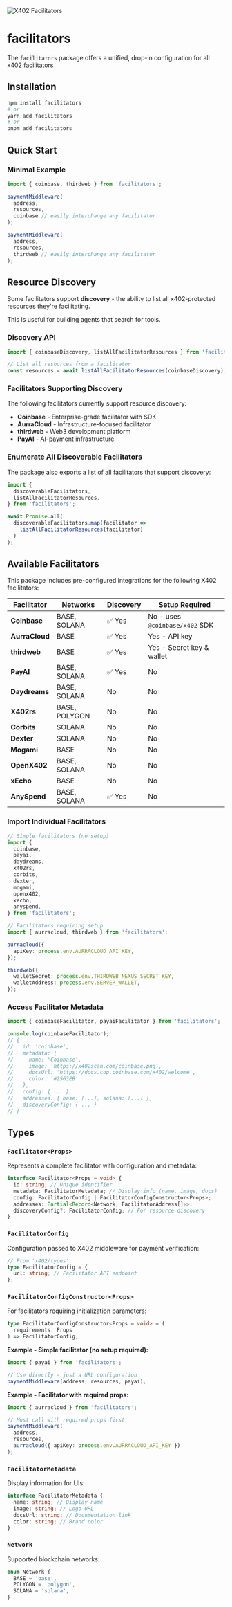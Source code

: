 ![X402 Facilitators](assets/banner.gif)

# facilitators

The `facilitators` package offers a unified, drop-in configuration for all x402 facilitators

## Installation

```bash
npm install facilitators
# or
yarn add facilitators
# or
pnpm add facilitators
```

## Quick Start

### Minimal Example

```typescript
import { coinbase, thirdweb } from 'facilitators';

paymentMiddleware(
  address,
  resources,
  coinbase // easily interchange any facilitator
);

paymentMiddleware(
  address,
  resources,
  thirdweb // easily interchange any facilitator
);
```

## Resource Discovery

Some facilitators support **discovery** - the ability to list all x402-protected resources they're facilitating.

This is useful for building agents that search for tools.

### Discovery API

```typescript
import { coinbaseDiscovery, listAllFacilitatorResources } from 'facilitators';

// List all resources from a facilitator
const resources = await listAllFacilitatorResources(coinbaseDiscovery);
```

### Facilitators Supporting Discovery

The following facilitators currently support resource discovery:

- **Coinbase** - Enterprise-grade facilitator with SDK
- **AurraCloud** - Infrastructure-focused facilitator
- **thirdweb** - Web3 development platform
- **PayAI** - AI-payment infrastructure

### Enumerate All Discoverable Facilitators

The package also exports a list of all facilitators that support discovery:

```typescript
import {
  discoverableFacilitators,
  listAllFacilitatorResources,
} from 'facilitators';

await Promise.all(
  discoverableFacilitators.map(facilitator =>
    listAllFacilitatorResources(facilitator)
  )
);
```

## Available Facilitators

This package includes pre-configured integrations for the following X402 facilitators:

| Facilitator    | Networks      | Discovery | Setup Required                 |
| -------------- | ------------- | --------- | ------------------------------ |
| **Coinbase**   | BASE, SOLANA  | ✅ Yes    | No - uses `@coinbase/x402` SDK |
| **AurraCloud** | BASE          | ✅ Yes    | Yes - API key                  |
| **thirdweb**   | BASE          | ✅ Yes    | Yes - Secret key & wallet      |
| **PayAI**      | BASE, SOLANA  | ✅ Yes    | No                             |
| **Daydreams**  | BASE, SOLANA  | No        | No                             |
| **X402rs**     | BASE, POLYGON | No        | No                             |
| **Corbits**    | SOLANA        | No        | No                             |
| **Dexter**     | SOLANA        | No        | No                             |
| **Mogami**     | BASE          | No        | No                             |
| **OpenX402**   | BASE, SOLANA  | No        | No                             |
| **xEcho**      | BASE          | No        | No                             |
| **AnySpend**   | BASE, SOLANA  | ✅ Yes    | No                             |

### Import Individual Facilitators

```typescript
// Simple facilitators (no setup)
import {
  coinbase,
  payai,
  daydreams,
  x402rs,
  corbits,
  dexter,
  mogami,
  openx402,
  xecho,
  anyspend,
} from 'facilitators';

// Facilitators requiring setup
import { aurracloud, thirdweb } from 'facilitators';

aurracloud({
  apiKey: process.env.AURRACLOUD_API_KEY,
});

thirdweb({
  walletSecret: process.env.THIRDWEB_NEXUS_SECRET_KEY,
  walletAddress: process.env.SERVER_WALLET,
});
```

### Access Facilitator Metadata

```typescript
import { coinbaseFacilitator, payaiFacilitator } from 'facilitators';

console.log(coinbaseFacilitator);
// {
//   id: 'coinbase',
//   metadata: {
//     name: 'Coinbase',
//     image: 'https://x402scan.com/coinbase.png',
//     docsUrl: 'https://docs.cdp.coinbase.com/x402/welcome',
//     color: '#2563EB'
//   },
//   config: { ... },
//   addresses: { base: [...], solana: [...] },
//   discoveryConfig: { ... }
// }
```

## Types

### `Facilitator<Props>`

Represents a complete facilitator with configuration and metadata:

```typescript
interface Facilitator<Props = void> {
  id: string; // Unique identifier
  metadata: FacilitatorMetadata; // Display info (name, image, docs)
  config: FacilitatorConfig | FacilitatorConfigConstructor<Props>;
  addresses: Partial<Record<Network, FacilitatorAddress[]>>;
  discoveryConfig?: FacilitatorConfig; // For resource discovery
}
```

### `FacilitatorConfig`

Configuration passed to X402 middleware for payment verification:

```typescript
// From 'x402/types'
type FacilitatorConfig = {
  url: string; // Facilitator API endpoint
};
```

### `FacilitatorConfigConstructor<Props>`

For facilitators requiring initialization parameters:

```typescript
type FacilitatorConfigConstructor<Props = void> = (
  requirements: Props
) => FacilitatorConfig;
```

**Example - Simple facilitator (no setup required):**

```typescript
import { payai } from 'facilitators';

// Use directly - just a URL configuration
paymentMiddleware(address, resources, payai);
```

**Example - Facilitator with required props:**

```typescript
import { aurracloud } from 'facilitators';

// Must call with required props first
paymentMiddleware(
  address,
  resources,
  aurracloud({ apiKey: process.env.AURRACLOUD_API_KEY })
);
```

### `FacilitatorMetadata`

Display information for UIs:

```typescript
interface FacilitatorMetadata {
  name: string; // Display name
  image: string; // Logo URL
  docsUrl: string; // Documentation link
  color: string; // Brand color
}
```

### `Network`

Supported blockchain networks:

```typescript
enum Network {
  BASE = 'base',
  POLYGON = 'polygon',
  SOLANA = 'solana',
}
```
